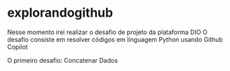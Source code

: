 # explorandogithub
Nesse momento irei realizar o desafio de projeto da plataforma DIO 
O desafio consiste em resolver códigos em linguagem Python usando Github Copilot

O primeiro desafio: Concatenar Dados
